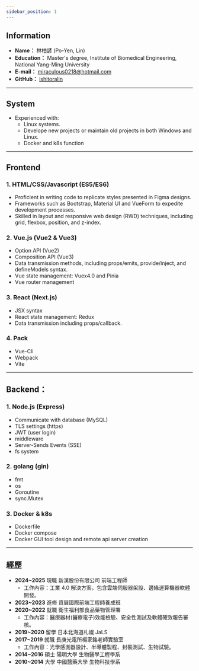 ```yaml
---
sidebar_position: 1
---
```


## Information

- **Name：** 林柏諺 (Po-Yen, Lin)
- **Education：** Master's degree, Institute of Biomedical Engineering, National Yang-Ming University
- **E-mail：** miraculous0218@hotmail.com
- **GitHub：** [ishitoralin](https://github.com/ishitoralin)
---
## System

- Experienced with:
  - Linux systems.
  - Develope new projects or maintain old projects in both Windows and Linux.
  - Docker and k8s function
---
## Frontend

### 1. HTML/CSS/Javascript (ES5/ES6)

- Proficient in writing code to replicate styles presented in Figma designs.
- Frameworks such as Bootstrap, Material UI and VueForm to expedite development processes.
- Skilled in layout and responsive web design (RWD) techniques, including grid, flexbox, position, and z-index.

### 2. Vue.js (Vue2 & Vue3)

- Option API (Vue2)
- Composition API (Vue3)
- Data transmission methods, including props/emits, provide/inject, and defineModels syntax.
- Vue state management: Vuex4.0 and Pinia
- Vue router management

### 3. React (Next.js)

- JSX syntax
- React state management: Redux
- Data transmission including props/callback.

### 4. Pack

- Vue-Cli
- Webpack
- Vite
---
## Backend：

### 1. Node.js (Express)

- Communicate with database (MySQL)
- TLS settings (https)
- JWT (user login)
- middleware
- Server-Sends Events (SSE)
- fs system

### 2. golang (gin)

- fmt
- os
- Goroutine
- sync.Mutex

### 3. Docker & k8s

- Dockerfile
- Docker compose
- Docker GUI tool design and remote api server creation
---

## 經歷

- **2024~2025** 現職 新漢股份有限公司 前端工程師
  - 工作內容：工業 4.0 解決方案，包含雲端伺服器架設、邊緣運算機器軟體開發。
- **2023~2023** 進修 資展國際前端工程師養成班
- **2020~2022** 就職 衛生福利部食品藥物管理署
  - 工作內容：醫療器材(醫療電子)效能檢驗、安全性測試及軟體確效報告審核。
- **2019~2020** 留學 日本北海道札幌 JaLS
- **2017~2019** 就職 長庚光電所楊家銘老師實驗室
  - 工作內容：光學感測器設計、半導體製程、封裝測試、生物試驗。
- **2014~2016** 碩士 陽明大學 生物醫學工程學系
- **2010~2014** 大學 中國醫藥大學 生物科技學系
